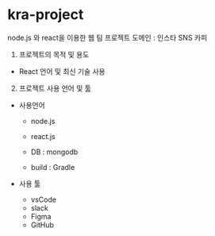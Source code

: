 # kra-project

node.js 와 react을 이용한 웹 팀 프로젝트
도메인 : 인스타 SNS 카피


1. 프로젝트의 목적 및 용도
 - React 언어 및 최신 기술 사용

2. 프로젝트 사용 언어 및 툴
 - 사용언어
    - node.js
    - react.js
    
    - DB : mongodb
    - build : Gradle

  - 사용 툴
    - vsCode
    - slack
    - Figma
    - GitHub


